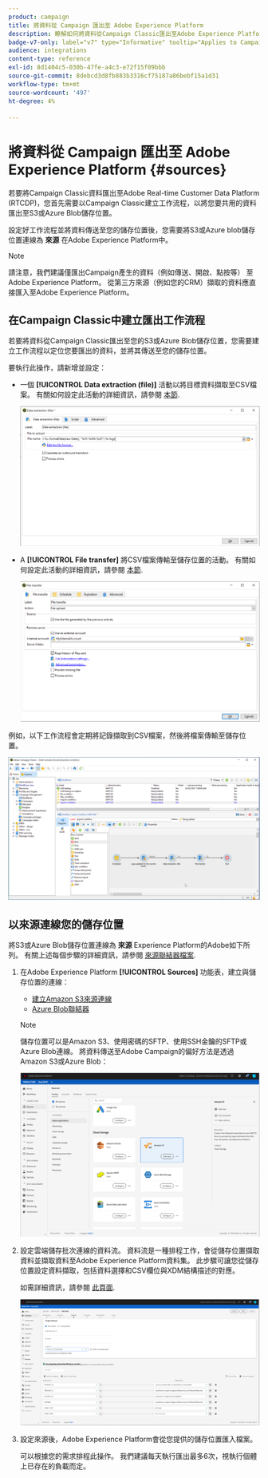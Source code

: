 ```yaml
---
product: campaign
title: 將資料從 Campaign 匯出至 Adobe Experience Platform
description: 瞭解如何將資料從Campaign Classic匯出至Adobe Experience Platform
badge-v7-only: label="v7" type="Informative" tooltip="Applies to Campaign Classic v7 only"
audience: integrations
content-type: reference
exl-id: 8d1404c5-030b-47fe-a4c3-e72f15f09bbb
source-git-commit: 8debcd3d8fb883b3316cf75187a86bebf15a1d31
workflow-type: tm+mt
source-wordcount: '497'
ht-degree: 4%

---
```


# 將資料從 Campaign 匯出至 Adobe Experience Platform {#sources}



若要將Campaign Classic資料匯出至Adobe Real-time Customer Data Platform (RTCDP)，您首先需要以Campaign Classic建立工作流程，以將您要共用的資料匯出至S3或Azure Blob儲存位置。

設定好工作流程並將資料傳送至您的儲存位置後，您需要將S3或Azure blob儲存位置連線為 **來源** 在Adobe Experience Platform中。

>[!NOTE]
>
>請注意，我們建議僅匯出Campaign產生的資料（例如傳送、開啟、點按等） 至Adobe Experience Platform。 從第三方來源（例如您的CRM）擷取的資料應直接匯入至Adobe Experience Platform。

## 在Campaign Classic中建立匯出工作流程

若要將資料從Campaign Classic匯出至您的S3或Azure Blob儲存位置，您需要建立工作流程以定位您要匯出的資料，並將其傳送至您的儲存位置。

要執行此操作，請新增並設定：

* 一個 **[!UICONTROL Data extraction (file)]** 活動以將目標資料擷取至CSV檔案。 有關如何設定此活動的詳細資訊，請參閱 [本節](../../workflow/using/extraction--file-.md).

   ![](assets/rtcdp-extract-file.png)

* A **[!UICONTROL File transfer]** 將CSV檔案傳輸至儲存位置的活動。 有關如何設定此活動的詳細資訊，請參閱 [本節](../../workflow/using/file-transfer.md).

   ![](assets/rtcdp-file-transfer.png)

例如，以下工作流程會定期將記錄擷取到CSV檔案，然後將檔案傳輸至儲存位置。

![](assets/aep-export.png)

## 以來源連線您的儲存位置

將S3或Azure Blob儲存位置連線為 **來源** Experience Platform的Adobe如下所列。 有關上述每個步驟的詳細資訊，請參閱 [來源聯結器檔案](https://experienceleague.adobe.com/docs/experience-platform/sources/home.html?lang=zh-Hant).

1. 在Adobe Experience Platform **[!UICONTROL Sources]** 功能表，建立與儲存位置的連線：

   * [建立Amazon S3來源連線](https://experienceleague.adobe.com/docs/experience-platform/sources/ui-tutorials/create/cloud-storage/s3.html)
   * [Azure Blob聯結器](https://experienceleague.adobe.com/docs/experience-platform/sources/connectors/cloud-storage/blob.html)

   >[!NOTE]
   >
   >儲存位置可以是Amazon S3、使用密碼的SFTP、使用SSH金鑰的SFTP或Azure Blob連線。 將資料傳送至Adobe Campaign的偏好方法是透過Amazon S3或Azure Blob：

   ![](assets/rtcdp-connector.png)

1. 設定雲端儲存批次連線的資料流。 資料流是一種排程工作，會從儲存位置擷取資料並擷取資料至Adobe Experience Platform資料集。 此步驟可讓您從儲存位置設定資料擷取，包括資料選擇和CSV欄位與XDM結構描述的對應。

   如需詳細資訊，請參閱 [此頁面](https://experienceleague.adobe.com/docs/experience-platform/sources/ui-tutorials/dataflow/cloud-storage.html).

   ![](assets/rtcdp-map-xdm.png)

1. 設定來源後，Adobe Experience Platform會從您提供的儲存位置匯入檔案。

   可以根據您的需求排程此操作。 我們建議每天執行匯出最多6次，視執行個體上已存在的負載而定。
